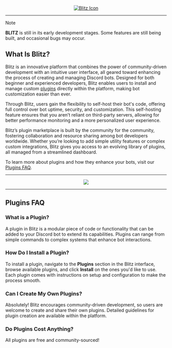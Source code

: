 <div align="center">
  <a href="https://discord.gg/yk7tkNQSrv">
    <img src="https://assets.blitz-bots.com/blitz_long_icon.png" alt="Blitz Icon"/>
  </a>
</div>

---

> [!NOTE]  
> **BLITZ** is still in its early development stages. Some features are still being built, and occasional bugs may occur.

## What Is Blitz?

Blitz is an innovative platform that combines the power of community-driven development with an intuitive user interface, all geared toward enhancing the process of creating and managing Discord bots. Designed for both beginner and experienced developers, Blitz enables users to install and manage custom [plugins](#plugins-faq) directly within the platform, making bot customization easier than ever.

Through Blitz, users gain the flexibility to self-host their bot's code, offering full control over bot uptime, security, and customization. This self-hosting feature ensures that you aren’t reliant on third-party servers, allowing for better performance monitoring and a more personalized user experience. 

Blitz’s plugin marketplace is built by the community for the community, fostering collaboration and resource sharing among bot developers worldwide. Whether you’re looking to add simple utility features or complex custom integrations, Blitz gives you access to an evolving library of plugins, all managed from a streamlined dashboard.

To learn more about plugins and how they enhance your bots, visit our [Plugins FAQ](#plugins-faq).

---

<div align="center">  
  <img src="https://assets.blitz-bots.com/powered_by.png">
</div> 

---

## Plugins FAQ

### <a id="plugins-faq"></a>What is a Plugin?
A plugin in Blitz is a modular piece of code or functionality that can be added to your Discord bot to extend its capabilities. Plugins can range from simple commands to complex systems that enhance bot interactions.

### How Do I Install a Plugin?
To install a plugin, navigate to the **Plugins** section in the Blitz interface, browse available plugins, and click **Install** on the ones you'd like to use. Each plugin comes with instructions on setup and configuration to make the process smooth.

### Can I Create My Own Plugins?
Absolutely! Blitz encourages community-driven development, so users are welcome to create and share their own plugins. Detailed guidelines for plugin creation are available within the platform.

### Do Plugins Cost Anything?
All plugins are free and community-sourced!


